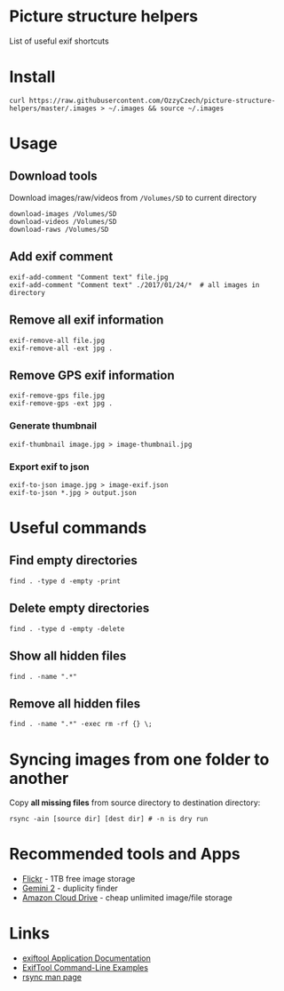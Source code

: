 # Picture structure helpers

List of useful exif shortcuts

# Install

```
curl https://raw.githubusercontent.com/OzzyCzech/picture-structure-helpers/master/.images > ~/.images && source ~/.images
```

# Usage

##  Download tools

Download images/raw/videos from `/Volumes/SD` to current directory

```
download-images /Volumes/SD
download-videos /Volumes/SD
download-raws /Volumes/SD
```

## Add exif comment

```
exif-add-comment "Comment text" file.jpg
exif-add-comment "Comment text" ./2017/01/24/*  # all images in directory
```

## Remove all exif information

```
exif-remove-all file.jpg
exif-remove-all -ext jpg .
```

## Remove GPS exif information

```
exif-remove-gps file.jpg
exif-remove-gps -ext jpg .
```

### Generate thumbnail

```
exif-thumbnail image.jpg > image-thumbnail.jpg
```

### Export exif to json

```
exif-to-json image.jpg > image-exif.json
exif-to-json *.jpg > output.json
```

# Useful commands

## Find empty directories

```
find . -type d -empty -print
```

## Delete empty directories

```
find . -type d -empty -delete
```

## Show all hidden files

```
find . -name ".*"
```

## Remove all hidden files

```
find . -name ".*" -exec rm -rf {} \;
```

# Syncing images from one folder to another

Copy **all missing files** from source directory to destination directory:

```
rsync -ain [source dir] [dest dir] # -n is dry run
```

# Recommended tools and Apps

* [Flickr](https://www.flickr.com/) - 1TB free image storage
* [Gemini 2](https://macpaw.com/store/gemini) - duplicity finder
* [Amazon Cloud Drive](https://www.amazon.com/clouddrive) - cheap unlimited image/file storage


# Links

* [exiftool Application Documentation](http://www.sno.phy.queensu.ca/~phil/exiftool/exiftool_pod.html)
* [ExifTool Command-Line Examples](http://owl.phy.queensu.ca/~phil/exiftool/examples.html)
* [rsync man page](http://linuxcommand.org/man_pages/rsync1.html)
